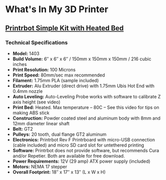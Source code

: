 # What's In My 3D Printer

## [Printrbot Simple Kit with Heated Bed](http://printrbot.com/shop/simple-metal-kit-with-heated-bed/)

### Technical Specifications
* **Model:** 1403
* **Build Volume:** 6″ x 6″ x 6″ / 150mm x 150mm x 150mm / 216 cubic inches
* **Print Resolution:** 100 Microns
* **Print Speed:** 80mm/sec max recommended
* **Filament:** 1.75mm PLA (sample included)
* **Extruder:** Alu Extruder (direct drive) with 1.75mm Ubis Hot End with 0.4mm nozzle
* **Auto Leveling:** Auto-Leveling Probe works with software to calibrate Z axis height (see video)
* **Print Bed:** Heated.  Max temperature – 80C – See this video for tips on making ABS stick
* **Construction:** Powder coated steel and aluminum body with 8mm and 12mm diameter linear shaft
* **Belt:** GT2
* **Pulleys:** 20 tooth, dual flange GT2 aluminum
* **Electronics:** Printrbot Rev F Printrboard with micro-USB connection (cable included) and micro SD card slot for untethered printing
* **Software:** Printrbot does not provide software, but recommends Cura and/or Repetier.  Both are available for free download.
* **Power Requirements:** 12V (29 amp) ATX power supply (included)
* **Motors:** NEMA 17 stepper
* **Overall Footprint:** 18″ x 17″ x 13″ (L x W x H)